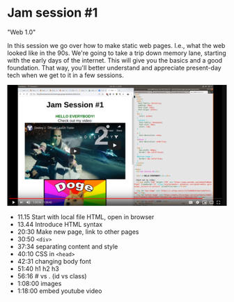 # Jam session #1
"Web 1.0" 

In this session we go over how to make static web pages. I.e., what the web looked like in the 90s. 
We're going to take a trip down memory lane, starting with the early days of the internet. 
This will give you the basics and a good foundation. 
That way, you'll better understand and appreciate present-day tech when we get to it in a few sessions.

[![Jam Session #1](1-static-html-css.PNG)](https://www.youtube.com/watch?v=jgw1XBNY5Ko)

- 11.15 Start with local file HTML, open in browser 
- 13.44 Introduce HTML syntax
- 20:30 Make new page, link to other pages
- 30:50 `<div>`
- 37:34 separating content and style
- 40:10 CSS in `<head>`
- 42:31 changing body font
- 51:40 h1 h2 h3
- 56:16 # vs . (id vs class)
- 1:08:00 images
- 1:18:00 embed youtube video

